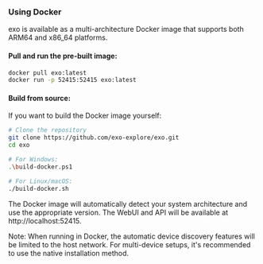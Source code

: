 ### Using Docker

exo is available as a multi-architecture Docker image that supports both ARM64 and x86_64 platforms.

#### Pull and run the pre-built image:

```sh
docker pull exo:latest
docker run -p 52415:52415 exo:latest
```

#### Build from source:

If you want to build the Docker image yourself:

```sh
# Clone the repository
git clone https://github.com/exo-explore/exo.git
cd exo

# For Windows:
.\build-docker.ps1

# For Linux/macOS:
./build-docker.sh
```

The Docker image will automatically detect your system architecture and use the appropriate version. The WebUI and API will be available at http://localhost:52415.

Note: When running in Docker, the automatic device discovery features will be limited to the host network. For multi-device setups, it's recommended to use the native installation method.
